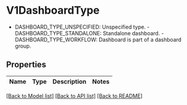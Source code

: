 # V1DashboardType

 - DASHBOARD_TYPE_UNSPECIFIED: Unspecified type.  - DASHBOARD_TYPE_STANDALONE: Standalone dashboard.  - DASHBOARD_TYPE_WORKFLOW: Dashboard is part of a dashboard group.

## Properties

Name | Type | Description | Notes
------------ | ------------- | ------------- | -------------

[[Back to Model list]](../README.md#documentation-for-models) [[Back to API list]](../README.md#documentation-for-api-endpoints) [[Back to README]](../README.md)


